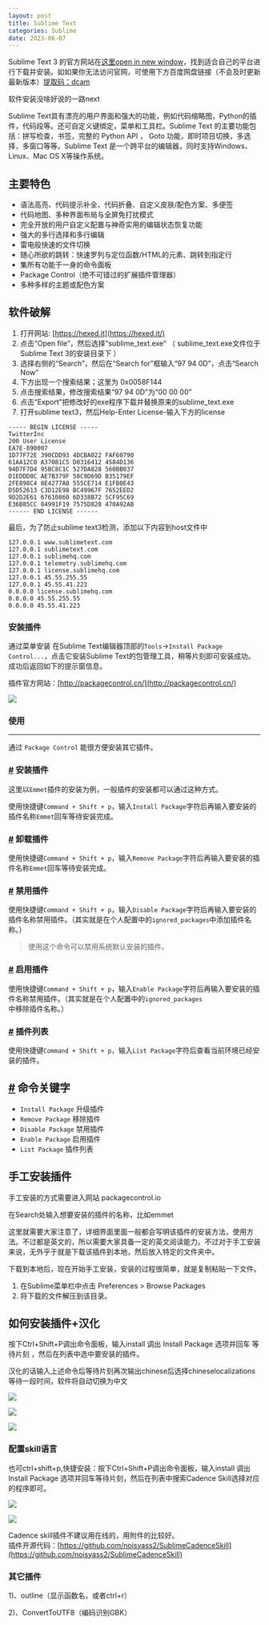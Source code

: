 ```yaml
---
layout: post
title: Sublime Text
categories: Sublime
date: 2023-06-07
---
```


Sublime Text 3 的官方网站在[这里open in new window](https://www.sublimetext.com/)，找到适合自己的平台进行下载并安装。如如果你无法访问官网，可使用下方百度网盘链接（不会及时更新最新版本）[提取码：dcam](https://pan.baidu.com/s/1TgZk1RcHxaFORJjfmJi31Q)

软件安装没啥好说的一路next

Sublime Text具有漂亮的用户界面和强大的功能，例如代码缩略图，Python的插件，代码段等。还可自定义键绑定，菜单和工具栏。Sublime Text 的主要功能包括：拼写检查，书签，完整的 Python API ， Goto 功能，即时项目切换，多选择，多窗口等等。Sublime Text 是一个跨平台的编辑器，同时支持Windows、Linux、Mac OS X等操作系统。

## 主要特色
*   语法高亮、代码提示补全、代码折叠、自定义皮肤/配色方案、多便签
*   代码地图、多种界面布局与全屏免打扰模式
*   完全开放的用户自定义配置与神奇实用的编辑状态恢复功能
*   强大的多行选择和多行编辑
*   雷电般快速的文件切换
*   随心所欲的跳转：快速罗列与定位函数/HTML的元素、跳转到指定行
*   集所有功能于一身的命令面板
*   Package Control（绝不可错过的扩展插件管理器）
*   多种多样的主题或配色方案

## 软件破解

1.  打开网站: [https://hexed.it](https://hexed.it/)
2.  点击“Open file”，然后选择“sublime\_text.exe” （ sublime\_text.exe文件位于Sublime Text 3的安装目录下 ）
3.  选择右侧的“Search”，然后在“Search for”框输入“97 94 0D”，点击“Search Now”
4.  下方出现一个搜索结果；这里为 0x0058F144
5.  点击搜索结果，修改搜索结果“97 94 0D”为“00 00 00”
6.  点击“Export”把修改好的exe程序下载并替换原来的sublime\_text.exe
7.  打开sublime text3，然后Help-Enter License-输入下方的license

```
----- BEGIN LICENSE -----
TwitterInc
200 User License
EA7E-890007
1D77F72E 390CDD93 4DCBA022 FAF60790
61AA12C0 A37081C5 D0316412 4584D136
94D7F7D4 95BC8C1C 527DA828 560BB037
D1EDDD8C AE7B379F 50C9D69D B35179EF
2FE898C4 8E4277A8 555CE714 E1FB0E43
D5D52613 C3D12E98 BC49967F 7652EED2
9D2D2E61 67610860 6D338B72 5CF95C69
E36B85CC 84991F19 7575D828 470A92AB
------ END LICENSE ------
```


最后，为了防止sublime text3检测，添加以下内容到host文件中

```
127.0.0.1 www.sublimetext.com
127.0.0.1 sublimetext.com
127.0.0.1 sublimehq.com
127.0.0.1 telemetry.sublimehq.com
127.0.0.1 license.sublimehq.com
127.0.0.1 45.55.255.55
127.0.0.1 45.55.41.223
0.0.0.0 license.sublimehq.com
0.0.0.0 45.55.255.55
0.0.0.0 45.55.41.223
```




### 安装插件

通过菜单安装 在Sublime Text编辑器顶部的`Tools`\->`Install Package Control...`，点击它安装Sublime Text的包管理工具，稍等片刻即可安装成功。
成功后返回如下的提示窗信息。

插件官方网站：[http://packagecontrol.cn/](http://packagecontrol.cn/)

![](http://a1024.synology.me:222/images/blog2022/Sublime%20Text2.png)

### 使用
--------------------------------------

通过 `Package Control` 能很方便安装其它插件。

### [#](about:blank#%E5%AE%89%E8%A3%85%E6%8F%92%E4%BB%B6) 安装插件

这里以`Emmet`插件的安装为例，一般插件的安装都可以通过这种方式。

使用快捷键`Command + Shift + p`，输入`Install Package`字符后再输入要安装的插件名称`Emmet`回车等待安装完成。

### [#](about:blank#%E5%8D%B8%E8%BD%BD%E6%8F%92%E4%BB%B6) 卸载插件

使用快捷键`Command + Shift + p`，输入`Remove Package`字符后再输入要安装的插件名称`Emmet`回车等待安装完成。

### [#](about:blank#%E7%A6%81%E7%94%A8%E6%8F%92%E4%BB%B6) 禁用插件

使用快捷键`Command + Shift + p`，输入`Disable Package`字符后再输入要安装的插件名称禁用插件。（其实就是在个人配置中的`ignored_packages`中添加插件名称。）

> 使用这个命令可以禁用系统默认安装的插件。

### [#](about:blank#%E5%90%AF%E7%94%A8%E6%8F%92%E4%BB%B6) 启用插件

使用快捷键`Command + Shift + p`，输入`Enable Package`字符后再输入要安装的插件名称禁用插件。（其实就是在个人配置中的`ignored_packages`中移除插件名称。）

### [#](about:blank#%E6%8F%92%E4%BB%B6%E5%88%97%E8%A1%A8) 插件列表

使用快捷键`Command + Shift + p`，输入`List Package`字符后查看当前环境已经安装的插件。

[#](about:blank#%E5%91%BD%E4%BB%A4%E5%85%B3%E9%94%AE%E5%AD%97) 命令关键字
--------------------------------------------------------------------

*   `Install Package` 升级插件
*   `Remove Package` 移除插件
*   `Disable Package` 禁用插件
*   `Enable Package` 启用插件
*   `List Package` 插件列表


## 手工安装插件

手工安装的方式需要进入网站 packagecontrol.io

在Search处输入想要安装的插件的名称，比如emmet

这里就需要大家注意了，详细界面里面一般都会写明该插件的安装方法，使用方法。不过都是英文的，所以需要大家具备一定的英文阅读能力。不过对于手工安装来说，无外乎于就是下载该插件到本地，然后放入特定的文件夹中。

下载到本地后，现在开始手工安装，安装的过程很简单，就是复制粘贴一下文件。
1. 在Sublime菜单栏中点击 Preferences > Browse Packages
2. 将下载的文件解压到该目录。

## 如何安装插件+汉化
按下Ctrl+Shift+P调出命令面板，输入install 调出 Install Package 选项并回车 等待片刻 ，然后在列表中选中要安装的插件。

汉化的话输入上述命令后等待片刻再次输出chinese后选择chineselocalizations等待一段时间，软件将自动切换为中文

![](https://a1024.synology.me:222/images/blog2022/Snipaste_2021-10-29_09-50-28.png)

![](https://a1024.synology.me:222/images/blog2022/Snipaste_2021-10-29_09-55-34.png)

![](http://a1024.synology.me:222/images/blog2022/Sublime%20Text4.png)

### 配置skill语言

也可ctrl+shift+p,快捷安装：按下Ctrl+Shift+P调出命令面板，输入install 调出 Install Package 选项并回车等待片刻，然后在列表中搜索Cadence Skill选择对应的程序即可。

![](https://a1024.synology.me:222/images/blog2022/Snipaste_2021-10-29_10-02-28.png)

![](http://a1024.synology.me:222/images/blog2022/Sublime_skill.gif)

Cadence skill插件不建议用在线的，用附件的比较好。  
插件开源代码：[https://github.com/noisyass2/SublimeCadenceSkill](https://github.com/noisyass2/SublimeCadenceSkill)

### 其它插件

1)、outline（显示函数名，或者ctrl+r）

2)、ConvertToUTF8（编码识别GBK）